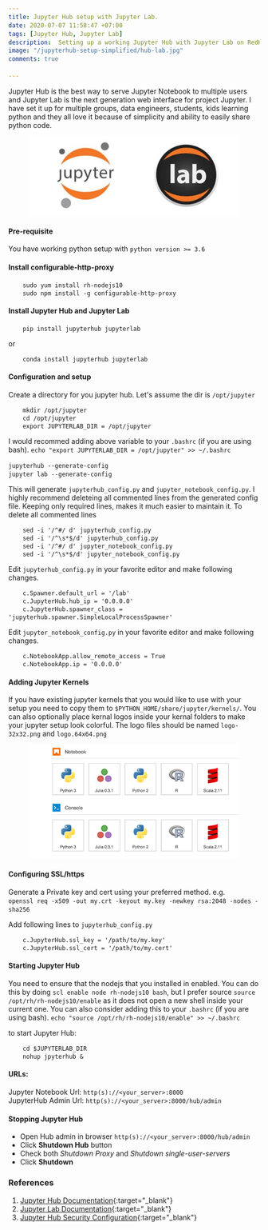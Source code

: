 ```yaml
---
title: Jupyter Hub setup with Jupyter Lab. 
date: 2020-07-07 11:58:47 +07:00
tags: [Jupyter Hub, Jupyter Lab]
description:  Setting up a working Jupyter Hub with Jupyter Lab on RedHat Enterprise Linux 7 (RHEL 7).  
image: "/jupyterhub-setup-simplified/hub-lab.jpg"
comments: true

---
```

Jupyter Hub is the best way to serve Jupyter Notebook to multiple users and Jupyter Lab is the next generation web interface for project Jupyter. I have set it up for multiple groups, data engineers, students, kids learning python and they all love it because of simplicity and ability to easily share python code. 

<figure>
<img src="hub-lab.jpg" alt="JupyterLab and JupyterHub"> 
</figure>

#### Pre-requisite 
You have working python setup with ```python version >= 3.6 ```


#### Install configurable-http-proxy
```
	sudo yum install rh-nodejs10
	sudo npm install -g configurable-http-proxy
```

#### Install Jupyter Hub and Jupyter Lab
```
	pip install jupyterhub jupyterlab
```
or 
```
	conda install jupyterhub jupyterlab
```

#### Configuration and setup
Create a directory for you jupyter hub. Let's assume the dir is `/opt/jupyter`
```
	mkdir /opt/jupyter
	cd /opt/jupyter
	export JUPYTERLAB_DIR = /opt/jupyter
```
I would recommed adding above variable to your `.bashrc` (if you are using bash).
	`echo "export JUPYTERLAB_DIR = /opt/jupyter" >> ~/.bashrc`

`jupyterhub --generate-config` <br/>
`jupyter lab --generate-config` <br/>

This will generate `jupyterhub_config.py` and `jupyter_notebook_config.py`. I highly recommend deleteing all commented lines from the generated config file. Keeping only required lines, makes it much easier to maintain it. To delete all commented lines
```
	sed -i '/^#/ d' jupyterhub_config.py
	sed -i '/^\s*$/d' jupyterhub_config.py
	sed -i '/^#/ d' jupyter_notebook_config.py
	sed -i '/^\s*$/d' jupyter_notebook_config.py
```

Edit `jupyterhub_config.py` in your favorite editor and make following changes.
```
	c.Spawner.default_url = '/lab'
	c.JupyterHub.hub_ip = '0.0.0.0'
	c.JupyterHub.spawner_class = 'jupyterhub.spawner.SimpleLocalProcessSpawner'
```
Edit `jupyter_notebook_config.py` in your favorite editor and make following changes.
```
	c.NotebookApp.allow_remote_access = True
	c.NotebookApp.ip = '0.0.0.0'
```
#### Adding Jupyter Kernels
If you have existing jupyter kernels that you would like to use with your setup you need to copy them to `$PYTHON_HOME/share/jupyter/kernels/`. You can also optionally place kernal logos inside your kernal folders to make your jupyter setup look colorful. The logo files should be named  `logo-32x32.png` and `logo.64x64.png`

<figure>
<img src="lab-logos.png" alt="Kernel Logos in Jupyter Lab"> 
</figure>


#### Configuring SSL/https
Generate a Private key and cert using your preferred method. e.g.<br/>
`openssl req -x509 -out my.crt -keyout my.key -newkey rsa:2048 -nodes -sha256`

Add following lines to `jupyterhub_config.py` <br/>
```	
	c.JupyterHub.ssl_key = '/path/to/my.key'
	c.JupyterHub.ssl_cert = '/path/to/my.cert'
```
#### Starting Jupyter Hub
You need to ensure that the nodejs that you installed in enabled. You can do this by doing 
`scl enable node rh-nodejs10 bash`, but I prefer source `source /opt/rh/rh-nodejs10/enable` as it does not open a new shell inside your current one. You can also consider adding this to your `.bashrc` (if you are using bash).
	`echo "source /opt/rh/rh-nodejs10/enable" >> ~/.bashrc`

to start Jupyter Hub:
```
	cd $JUPYTERLAB_DIR
	nohup jpyterhub &
```
#### URLs:
Jupyter Notebook Url: `http(s)://<your_server>:8000` <br/>
JupyterHub Admin Url: `http(s)://<your_server>:8000/hub/admin`

#### Stopping Jupyter Hub
 - Open Hub admin in browser `http(s)://<your_server>:8000/hub/admin` 
 - Click **Shutdown Hub** button
 - Check both *Shutdown Proxy* and *Shutdown single-user-servers*
 - Click **Shutdown**

<!--
TODO add disable Terminal
jupyter labextension list
jupyter labextension uninstall terminal
jupyter labextension disable terminal
jupyter lab build
vi setttings/page_config.json
{
	"terminalAvailable": false,
	"disableExtensions" : [
	 ```
	 yum install rh-nodejs10
	 ```"@jupyterlab/terminal",
	 "terminal"
	]
}

jupyter/lab/schemas/@jupyterlab/terminal-extension
plugin.json
consoloe-extension
setttings/package_config.json
-->


### References
1. [Jupyter Hub Documentation](https://jupyterhub.readthedocs.io/en/stable/){:target="_blank"}
2. [Jupyter Lab Documentation](https://jupyterlab.readthedocs.io/en/stable/){:target="_blank"}
3. [Jupyter Hub Security Configuration](https://jupyterhub.readthedocs.io/en/stable/getting-started/security-basics.html){:target="_blank"}




